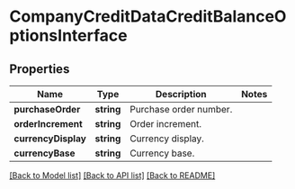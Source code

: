 # CompanyCreditDataCreditBalanceOptionsInterface

## Properties
Name | Type | Description | Notes
------------ | ------------- | ------------- | -------------
**purchaseOrder** | **string** | Purchase order number. | 
**orderIncrement** | **string** | Order increment. | 
**currencyDisplay** | **string** | Currency display. | 
**currencyBase** | **string** | Currency base. | 

[[Back to Model list]](../README.md#documentation-for-models) [[Back to API list]](../README.md#documentation-for-api-endpoints) [[Back to README]](../README.md)


